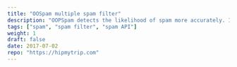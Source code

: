 ```yaml
---
title: "OOSpam multiple spam filter"
description: "OOPSpam detects the likelihood of spam more accurately. It allows you to scan your content utilizing multiple machine learning based, powerful text analyzers."
tags: ["spam", "spam filter", "spam API"]
weight: 1
draft: false
date: 2017-07-02
repo: "https://hipmytrip.com"
---
```

